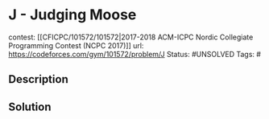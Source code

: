 # J - Judging Moose

contest: [[CFICPC/101572/101572|2017-2018 ACM-ICPC Nordic Collegiate Programming Contest (NCPC 2017)]]
url: https://codeforces.com/gym/101572/problem/J
Status: #UNSOLVED
Tags: #

## Description

## Solution

